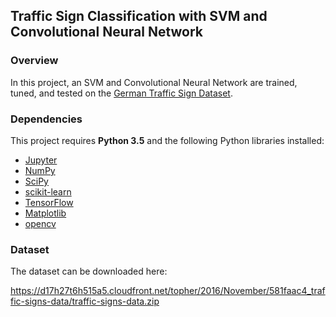 ## Traffic Sign Classification with SVM and Convolutional Neural Network

### Overview

In this project, an SVM and Convolutional Neural Network are trained, tuned, and tested on the [German Traffic Sign Dataset](http://benchmark.ini.rub.de/?section=gtsrb&subsection=dataset).

### Dependencies

This project requires **Python 3.5** and the following Python libraries installed:

- [Jupyter](http://jupyter.org/)
- [NumPy](http://www.numpy.org/)
- [SciPy](https://www.scipy.org/)
- [scikit-learn](http://scikit-learn.org/)
- [TensorFlow](http://tensorflow.org)
- [Matplotlib](http://matplotlib.org/)
- [opencv](http://opencv.org/) 

### Dataset

The dataset can be downloaded here:

https://d17h27t6h515a5.cloudfront.net/topher/2016/November/581faac4_traffic-signs-data/traffic-signs-data.zip
